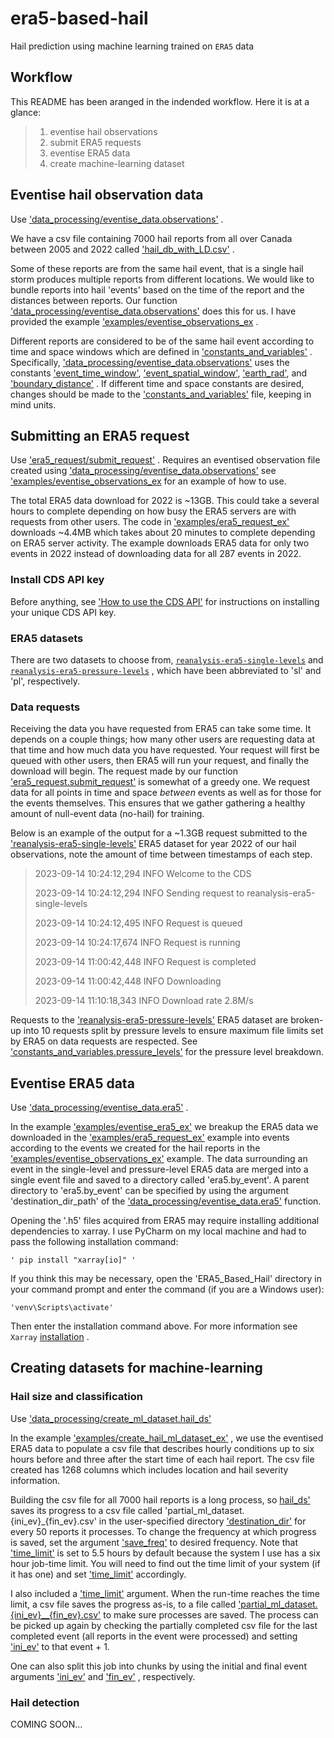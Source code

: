 # era5-based-hail
Hail prediction using machine learning trained on `ERA5` data

## Workflow
This README has been aranged in the indended workflow. Here it is at a glance: 

> 1. eventise hail observations
> 2. submit ERA5 requests 
> 3. eventise ERA5 data 
> 4. create machine-learning dataset

## Eventise hail observation data
Use 
['data_processing/eventise_data.observations'](https://github.com/aconlon-eccc/era5-based-hail/blob/master/data_processing/eventise_data.py#L18)
.

We have a csv file containing 7000 hail reports from all over Canada between 2005 and 2022 called 
['hail_db_with_LD.csv'](https://github.com/aconlon-eccc/era5-based-hail/blob/master/examples/hail_db_with_LD.csv)
.

Some of these reports are from the same hail event, that is a single hail storm produces multiple reports from different
locations. We would like to bundle reports into hail 'events' based on the time of the report and the distances between reports. Our function 
['data_processing/eventise_data.observations'](https://github.com/aconlon-eccc/era5-based-hail/blob/master/data_processing/eventise_data.py#L18) 
does this for us. I have provided the example
['examples/eventise_observations_ex](https://github.com/aconlon-eccc/era5-based-hail/blob/master/examples/eventise_observations_ex.py)
.

Different reports are considered to be of the same hail event according to time and space windows which are defined in 
['constants_and_variables'](https://github.com/aconlon-eccc/era5-based-hail/blob/master/constants_and_variables.py)
. Specifically, 
['data_processing/eventise_data.observations'](https://github.com/aconlon-eccc/era5-based-hail/blob/master/data_processing/eventise_data.py#L18) 
uses the constants 
['event_time_window'](https://github.com/aconlon-eccc/era5-based-hail/blob/master/constants_and_variables.py#L1), 
['event_spatial_window'](https://github.com/aconlon-eccc/era5-based-hail/blob/master/constants_and_variables.py#L2), 
['earth_rad'](https://github.com/aconlon-eccc/era5-based-hail/blob/master/constants_and_variables.py#L3), 
and 
['boundary_distance'](https://github.com/aconlon-eccc/era5-based-hail/blob/master/constants_and_variables.py#L4)
. If different time and space constants are desired, changes should be made to the 
['constants_and_variables'](https://github.com/aconlon-eccc/era5-based-hail/blob/master/constants_and_variables.py) 
file, keeping in mind units.


## Submitting an ERA5 request
Use 
['era5_request/submit_request'](https://github.com/aconlon-eccc/era5-based-hail/blob/master/era5_request/era5_request.py#L47)
. Requires an eventised observation file created using 
['data_processing/eventise_data.observations'](https://github.com/aconlon-eccc/era5-based-hail/blob/master/data_processing/eventise_data.py#L18)
see
['examples/eventise_observations_ex](https://github.com/aconlon-eccc/era5-based-hail/blob/master/examples/eventise_observations_ex.py) 
for an example of how to use.

The total ERA5 data download for 2022 is ~13GB. This could take a several hours to complete depending on how busy the ERA5 servers
are with requests from other users. The code in 
['examples/era5_request_ex'](https://github.com/aconlon-eccc/era5-based-hail/blob/master/examples/era5_request.ex.py) 
downloads ~4.4MB which takes about 20 minutes to complete depending on ERA5 server activity. The example downloads ERA5 data for only two events in 2022 instead of downloading data for all 287 events in 2022.


### Install CDS API key
Before anything, see 
['How to use the CDS API'](https://cds.climate.copernicus.eu/api-how-to) 
for instructions on installing your unique CDS API key.


### ERA5 datasets
There are two datasets to choose from, 
[`reanalysis-era5-single-levels`](https://cds.climate.copernicus.eu/cdsapp#!/dataset/reanalysis-era5-single-levels?tab=overview)
and 
[`reanalysis-era5-pressure-levels`](https://cds.climate.copernicus.eu/cdsapp#!/dataset/reanalysis-era5-pressure-levels?tab=overview)
, which have been abbreviated to 'sl' and 'pl', respectively.


### Data requests
Receiving the data you have requested from ERA5 can take some time. It depends on a couple things; how many other users
are requesting data at that time and how much data you have requested. Your request will first be queued with other
users, then ERA5 will run your request, and finally the download will begin. The request made by our function 
['era5_request.submit_request'](https://github.com/aconlon-eccc/era5-based-hail/blob/master/era5_request/era5_request.py#L47)
is somewhat of a greedy one. We request data for all points in time and space *between* events as well as for those for the events themselves. This ensures that we gather gathering a healthy amount of null-event data (no-hail) for training.

Below is an example of the output for a ~1.3GB request submitted to the 
['reanalysis-era5-single-levels'](https://cds.climate.copernicus.eu/cdsapp#!/dataset/reanalysis-era5-single-levels?tab=overview) 
ERA5 dataset for year 2022 of our hail observations, note the amount of time between timestamps of each step.

> 2023-09-14 10:24:12,294 INFO Welcome to the CDS
> 
> 2023-09-14 10:24:12,294 INFO Sending request to reanalysis-era5-single-levels
> 
> 2023-09-14 10:24:12,495 INFO Request is queued
> 
> 2023-09-14 10:24:17,674 INFO Request is running
> 
> 2023-09-14 11:00:42,448 INFO Request is completed
> 
> 2023-09-14 11:00:42,448 INFO Downloading
> 
> 2023-09-14 11:10:18,343 INFO Download rate 2.8M/s

Requests to the 
['reanalysis-era5-pressure-levels'](https://cds.climate.copernicus.eu/cdsapp#!/dataset/reanalysis-era5-pressure-levels?tab=overview) 
ERA5 dataset are broken-up into 10 requests split by pressure levels to ensure maximum file limits set by ERA5 on data requests are respected. See 
['constants_and_variables.pressure_levels'](https://github.com/aconlon-eccc/era5-based-hail/blob/master/constants_and_variables.py#L30) 
for the pressure level breakdown.


## Eventise ERA5 data

Use 
['data_processing/eventise_data.era5'](https://github.com/aconlon-eccc/era5-based-hail/blob/master/data_processing/eventise_data.py#L93)
.

In the example 
['examples/eventise_era5_ex'](https://github.com/aconlon-eccc/era5-based-hail/blob/master/examples/eventise_era5_ex.py) 
we breakup the ERA5 data we downloaded in the 
['examples/era5_request_ex'](https://github.com/aconlon-eccc/era5-based-hail/blob/master/examples/era5_request_ex.py) 
example into events according to the events we created for the hail reports in the 
['examples/eventise_observations_ex'](https://github.com/aconlon-eccc/era5-based-hail/blob/master/examples/eventise_observations_ex.py) 
example. The data surrounding an event in the single-level and pressure-level ERA5 data are merged into a single event file and saved to a directory called 'era5.by_event'. A parent directory to 'era5.by_event' can be specified by using the argument 'destination_dir_path' of the 
['data_processing/eventise_data.era5'](https://github.com/aconlon-eccc/era5-based-hail/blob/master/data_processing/eventise_data.py#L93) 
function.

Opening the '.h5' files acquired from ERA5 may require installing additional dependencies to xarray. I use PyCharm on
my local machine and had to pass the following installation command:

    ' pip install "xarray[io]" '

If you think this may be necessary, open the 'ERA5_Based_Hail' directory in your command prompt and enter the command (if you are a Windows user):

    'venv\Scripts\activate'

Then enter the installation command above. For more information see `Xarray` 
[installation](https://docs.xarray.dev/en/latest/getting-started-guide/installing.html)
.

## Creating datasets for machine-learning
### Hail size and classification
Use 
['data_processing/create_ml_dataset.hail_ds'](https://github.com/aconlon-eccc/era5-based-hail/blob/master/data_processing/create_ml_dataset.py)

In the example 
['examples/create_hail_ml_dataset_ex'](https://github.com/aconlon-eccc/era5-based-hail/blob/master/examples/create_hail_ml_dataset_ex.py) 
, we use the eventised ERA5 data to populate a csv file that describes hourly conditions up to six hours before and three after the start time of each hail report. The csv file created has 1268 columns which includes location and hail severity information.

Building the csv file for all 7000 hail reports is a long process, so 
[hail_ds'](https://github.com/aconlon-eccc/era5-based-hail/blob/master/data_processing/create_ml_dataset.py)
saves its progress to a csv file called 'partial_ml_dataset.{ini_ev}_{fin_ev}.csv' in the user-specified directory 
['destination_dir'](https://github.com/aconlon-eccc/era5-based-hail/blob/master/data_processing/create_ml_dataset.py#L13) 
for every 50 reports it processes. To change the frequency at which progress is saved, set the argument
['save_freq'](https://github.com/aconlon-eccc/era5-based-hail/blob/master/data_processing/create_ml_dataset.py#L13)
to desired frequency. Note that 
['time_limit'](https://github.com/aconlon-eccc/era5-based-hail/blob/master/data_processing/create_ml_dataset.py#L13) 
is set to 5.5 hours by default because the system I use has a six hour job-time limit. You will need to find out the time limit of your system (if it has one) and set 
['time_limit'](https://github.com/aconlon-eccc/era5-based-hail/blob/master/data_processing/create_ml_dataset.py#L13) 
accordingly.

I also included a 
['time_limit'](https://github.com/aconlon-eccc/era5-based-hail/blob/master/data_processing/create_ml_dataset.py#L13) 
argument. When the run-time reaches the time limit, a csv file saves the progress as-is, to a file called 
['partial_ml_dataset.{ini_ev}__{fin_ev}.csv'](https://github.com/aconlon-eccc/era5-based-hail/blob/master/examples/ml_dataset.2898_2899.csv) 
to make sure processes are saved. The process can be picked up again by checking the partially completed csv file for the last completed event (all reports in the event were processed) and setting 
['ini_ev'](https://github.com/aconlon-eccc/era5-based-hail/blob/master/data_processing/create_ml_dataset.py#L13) 
to that event + 1.  

One can also split this job into chunks by using the initial and final event arguments 
['ini_ev'](https://github.com/aconlon-eccc/era5-based-hail/blob/master/data_processing/create_ml_dataset.py#L13) 
and 
['fin_ev'](https://github.com/aconlon-eccc/era5-based-hail/blob/master/data_processing/create_ml_dataset.py#L13)
, respectively. 

### Hail detection
COMING SOON...
